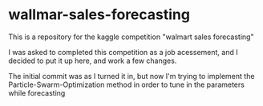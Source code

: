 # wallmar-sales-forecasting
This is a repository for the kaggle competition "walmart sales forecasting"

I was asked to completed this competition as a job acessement, and I decided to put it up here, and work a few changes.

The initial commit was as I turned it in, but now I'm trying to implement the Particle-Swarm-Optimization method in order to tune in the parameters while forecasting


